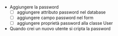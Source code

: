 - Aggiungere la password
  - [ ] aggiungere attributo password nel database
  - [ ] aggiungere campo password nel form
  - [ ] aggiungere proprietà password alla classe User

- Quando crei un nuovo utente si cripta la password



